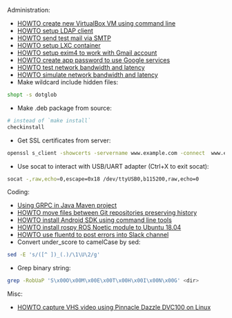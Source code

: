 Administration:
- [HOWTO create new VirtualBox VM using command line](./administration/howto-create-vbox-vm.md)
- [HOWTO setup LDAP client](./administration/howto-setup-ldap-client.md)
- [HOWTO send test mail via SMTP](./administration/howto-send-mail-via-smtp.md)
- [HOWTO setup LXC container](./administration/howto-create-lxc-container.md)
- [HOWTO setup exim4 to work with Gmail
  account](https://wiki.debian.org/Exim4Gmail)
- [HOWTO create app password to use Google
  services](https://support.google.com/accounts/answer/185833)
- [HOWTO test network bandwidth and latency](./administration/howto-test-network-bandwidth-and-latency.md)
- [HOWTO simulate network bandwidth and latency](./administration/howto-simulate-network-bandwidth-and-latency.md)
- Make wildcard include hidden files:
```sh
shopt -s dotglob
```
- Make .deb package from source:
```sh
# instead of `make install`
checkinstall
```
- Get SSL certificates from server:
```sh
openssl s_client -showcerts -servername www.example.com -connect  www.example.com:443 </dev/null
```
- Use socat to interact with USB/UART adapter (Ctrl+X to exit socat):
```sh
socat -,raw,echo=0,escape=0x18 /dev/ttyUSB0,b115200,raw,echo=0
```

Coding:
- [Using GRPC in Java Maven project](./coding/using-grpc-in-java-maven-project.md)
- [HOWTO move files between Git repositories preserving history](./coding/move-files-between-git-repos-preserving-history.md)
- [HOWTO install Android SDK using command line tools](./coding/install-android-using-command-line.md)
- [HOWTO install rospy ROS Noetic module to Ubuntu 18.04](./coding/install-rospy-noetic-ubuntu-1804.md)
- [HOWTO use fluentd to post errors into Slack channel](./coding/use-fluentd-to-post-errors-to-slack.md)
- Convert under_score to camelCase by sed:
```sh
sed -E 's/([^ ])_(.)/\1\U\2/g'
```
- Grep binary string:
```sh
grep -RobUaP 'S\x00O\x00M\x00E\x00T\x00H\x00I\x00N\x00G' <dir>
```

Misc:
- [HOWTO capture VHS video using Pinnacle Dazzle DVC100 on Linux](./misc/howto-capture-vhs.md)
